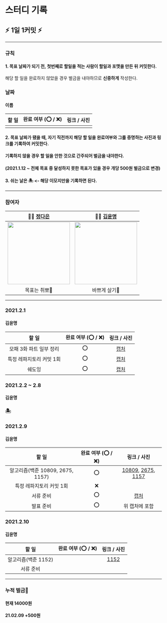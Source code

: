 # 스터디 기록

## :zap: 1일 1커밋 :zap:


---

### 규칙
#### 1. 목표 날짜가 되기 전, 첫번째로 할일을 적는 사람이 할일과 포맷을 만든 뒤 커밋한다.
 해당 할 일을 완료하지 않았을 경우 벌금을 내야하므로 **신중하게** 작성한다.

### 날짜

#### 이름

| 할 일 | 완료 여부 (⭕ / ❌) | 링크 / 사진 |
|:-----:| ------------------- |:-----------:|
|       |                     |             |


#### 2. 목표 날짜가 됐을 때, 자기 직전까지 해당 할 일을 완료여부와 그를 증명하는 사진과 링크를 기록하여 커밋한다.
#### 기록하지 않을 경우 할 일을 안한 것으로 간주되어 벌금을 내야한다.
#### (2021.1.12 ~ 전체 목표 중 달성하지 못한 목표가 있을 경우 개당 500원 벌금으로 변경)

#### 3. 쉬는 날은 🏝 <- 해당 이모지만을 기록하면 된다.

---

### 참여자

| 👩‍💻 [정다은](https://github.com/jeongdaeun98) | 👩‍💻 [김윤명](https://github.com/yoonmyung)  |
|:-----------------------------------------------:|:---------------------------------------------:|
|  <img src="https://i.imgur.com/G2JU8YL.png" width="200" />  | <img src="https://i.imgur.com/efczYmh.png" width="200" /> |
|                  목표는 취뽀🌟                  |                 바쁘게 살기:tada:                   |



---


### 2021.2.1
#### 김윤명
| 할 일                          | 완료 여부 (⭕ / ❌)| 링크 / 사진   |
|:------------------------------:|:-------------------:|:-------------:|
|모패 3화 파트 일부 정리|⭕|[캡처](https://user-images.githubusercontent.com/40621689/106520817-acf49100-6520-11eb-9d07-c506e3ba547c.PNG)|
|특정 레파지토리 커밋 1회|⭕|[캡처](https://user-images.githubusercontent.com/40621689/106520821-aebe5480-6520-11eb-8bbb-ecced48df42b.PNG)|
|쉐도잉|⭕|[캡처](https://user-images.githubusercontent.com/40621689/106520822-b120ae80-6520-11eb-82bc-d0df6ca844d1.jpg)|


### 2021.2.2 ~ 2.8
#### 김윤명
### 🏝


### 2021.2.9
#### 김윤명
| 할 일                          | 완료 여부 (⭕ / ❌)| 링크 / 사진   |
|:------------------------------:|:-------------------:|:-------------:|
|알고리즘(백준 10809, 2675, 1157)|⭕|[10809](https://github.com/yoonmyung/algorithm/blob/main/baekjoon/C%2B%2B/~2021.02/BOJ10809.cpp), [2675](https://github.com/yoonmyung/algorithm/blob/main/baekjoon/C%2B%2B/~2021.02/BOJ2675.cpp), [1157](https://github.com/yoonmyung/algorithm/blob/main/baekjoon/C%2B%2B/~2021.02/BOJ1157.cpp)|
|특정 레파지토리 커밋 1회|❌|[]()|
|서류 준비|⭕|[캡처](https://user-images.githubusercontent.com/40621689/107399576-366d1a00-6b44-11eb-8c48-78dc28199cf0.PNG)|
|발표 준비|⭕|위 캡처에 포함|


### 2021.2.10
#### 김윤명
| 할 일                          | 완료 여부 (⭕ / ❌)| 링크 / 사진   |
|:------------------------------:|:-------------------:|:-------------:|
|알고리즘(백준 1152)||[1152]()|
|서류 준비||[]()|


---


### 누적 벌금:money_with_wings: 

#### 현재 14000원
#### 21.02.09 +500원
